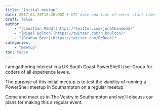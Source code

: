 ```yaml
---
title: "Initial meetup"
date: 2017-04-26T18:30:00Z # UTC date and time of event start time
draft: false
author: 
    - "[Jonathan Medd](https://twitter.com/jonathanmedd)"
    - "[Nigel Bolton](https://twitter.com/n_boulton)"
    - "[Graham Beer](https://twitter.com/GKBeer)"
categories: 
    - "meetup"
toc: false
---
```


I am gathering interest in a UK South Coast PowerShell User Group for coders of all experience levels.

The purpose of this initial meetup is to test the viability of running a PowerShell meetup in Southampton on a regular meetup.

Come and meet us in The Vestry in Southampton and we'll discuss our plans for making this a regular event.